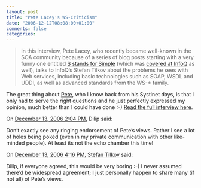 ```yaml
---
layout: post
title: "Pete Lacey's WS-Criticism"
date: "2006-12-12T08:08:00+01:00"
comments: false
categories: 
---
```


<blockquote><p>In this interview, Pete Lacey, who recently became well-known in the SOA community because of a series of blog posts starting with a very funny one entitled <a href="http://wanderingbarque.com/nonintersecting/2006/11/15/the-s-stands-for-simple/">S stands for Simple</a> (which was <a href="http://www.infoq.com/news/2006/11/s-stands-for-simple">covered at InfoQ</a> as well), talks to InfoQ&#8217;s Stefan Tilkov about the problems he sees with Web services, including basic technologies such as SOAP, WSDL and UDDI, as well as advanced standards from the WS-* family.</p></blockquote>

<p>The great thing about <a href="http://wanderingbarque.com/nonintersecting/">Pete</a>, who I know back from his Systinet days, is that I only had to serve the right questions and he just perfectly expressed my opinion, much better than I could have done :-) <a href="http://www.infoq.com/articles/pete-lacey-ws-criticism">Read the full interview here</a>.</p>

<section class="comments">

<div class="comment" id="comment-1136">
On <a href="#comment-1136" title="Permalink to this comment">December 13, 2006  2:04 PM</a>, Dilip
said:
<p>Don&#8217;t exactly see any ringing endorsement of Pete&#8217;s views.  Rather I see a lot of holes being poked (even in my private communication with other like-minded people).  At least its not the echo chamber this time!</p>


<div class="comment" id="comment-1137">
On <a href="#comment-1137" title="Permalink to this comment">December 13, 2006  4:16 PM</a>, <a href="/en/staff/st/">Stefan Tilkov</a>
said:
<p>Dilip, if everyone agreed, this would be very boring :-) I never assumed there&#8217;d be widespread agreement; I just personally happen to share many (if not all) of Pete&#8217;s views.</p>


</section>

